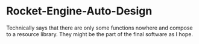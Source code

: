 # Rocket-Engine-Auto-Design
Technically says that there are only some functions nowhere and compose to a resource library.
<text>They might be the part of the final software as I hope.</text>
